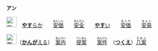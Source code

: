 **アン**

<img src="https://glyphwiki.org/glyph/u5b89.svg" width="28" height="28" alt="安">　[**やす**らか](https://jisho.org/search/やすらか)　　[<ruby>安価<rt>あんしん</rt></ruby>](https://jisho.org/search/安心)　　[<ruby>安全<rt>あんぜん</rt></ruby>](https://jisho.org/search/安全)　　[**やす**い](https://jisho.org/search/やすらか)　　[<ruby>安価<rt>あんか</rt></ruby>](https://jisho.org/search/安価)　　[<ruby>安易<rt>あんい</rt></ruby>](https://jisho.org/search/安易)

<img src="https://glyphwiki.org/glyph/u6848.svg" width="28" height="28" alt="案">（[**かんが**える](https://jisho.org/search/かんがえる)）　[<ruby>案内<rt>あんない</rt></ruby>](https://jisho.org/search/案内)　　[<ruby>提案<rt>ていあん</rt></ruby>](https://jisho.org/search/提案)　　[<ruby>案件<rt>あんけん</rt></ruby>](https://jisho.org/search/案件)　（[**つくえ**](https://jisho.org/search/かんがえる)）<abbr>[<ruby>几案<rt>きあん</rt></ruby>](https://jisho.org/search/几案)</abbr>
